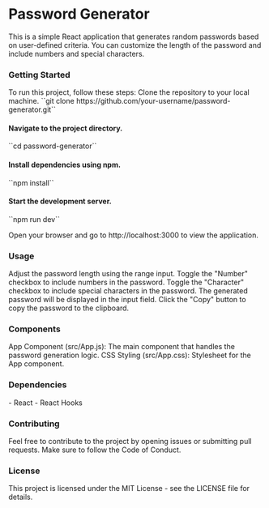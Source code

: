 <h1>Password Generator</h1>
This is a simple React application that generates random passwords based on user-defined criteria. You can customize the length of the password and include numbers and special characters.

<h3>Getting Started</h3>
To run this project, follow these steps:
Clone the repository to your local machine.
``git clone https://github.com/your-username/password-generator.git``

<h4>Navigate to the project directory.</h4>
``cd password-generator``
<h4>Install dependencies using npm.</h4>
``npm install``
<h4>Start the development server.</h4>
``npm run dev``

Open your browser and go to http://localhost:3000 to view the application.

<h3>Usage</h3>
Adjust the password length using the range input.
Toggle the "Number" checkbox to include numbers in the password.
Toggle the "Character" checkbox to include special characters in the password.
The generated password will be displayed in the input field.
Click the "Copy" button to copy the password to the clipboard.
<h3>Components</h3>
App Component (src/App.js): The main component that handles the password generation logic.
CSS Styling (src/App.css): Stylesheet for the App component.

<h3>Dependencies</h3>
- React
- React Hooks
<h3>Contributing</h3>
Feel free to contribute to the project by opening issues or submitting pull requests. Make sure to follow the Code of Conduct.

<h3>License</h3>
This project is licensed under the MIT License - see the LICENSE file for details.